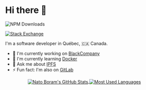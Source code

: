 # Hi there 👋

![NPM Downloads](https://img.shields.io/npm-stat/dy/natoboram?logo=npm)

<!--
**NatoBoram/NatoBoram** is a ✨ _special_ ✨ repository because its `README.md` (this file) appears on your GitHub profile.

Here are some ideas to get you started:

- 🔭 I'm currently working on ...
- 🌱 I'm currently learning ...
- 👯 I'm looking to collaborate on ...
- 🤔 I'm looking for help with ...
- 💬 Ask me about ...
- 📫 How to reach me: ...
- 😄 Pronouns: ...
- ⚡ Fun fact: ...
-->

[![Stack Exchange](https://stackexchange.com/users/flair/6578017.png?theme=dark)](https://stackexchange.com/users/6578017)

I'm a software developer in Québec, 🇨🇦 Canada.

- 🔭 I'm currently working on [BlackCompany](https://github.com/NatoBoram/BlackCompany)
- 🌱 I'm currently learning [Docker](https://www.youtube.com/playlist?list=PLhXpdPiinNzm08YNXkQnGSjgSq1g1dDiI)
- 💬 Ask me about [IPFS](https://github.com/ipfs/go-ipfs)
- ⚡ Fun fact: I'm also on [GitLab](https://gitlab.com/NatoBoram)

<div style="text-align: center">
  <a
    href="https://github.com/anuraghazra/github-readme-stats#github-stats-card"
  >
    <img
      align="center"
      alt="Nato Boram's GitHub Stats"
      src="https://github-readme-stats.vercel.app/api?username=NatoBoram&count_private=true&show_icons=true&theme=nord&hide_border=true&rank_icon=percentile"
    />
  </a>
  <a
    href="https://github.com/anuraghazra/github-readme-stats#top-languages-card"
  >
    <img
      align="center"
      alt="Most Used Languages"
      src="https://github-readme-stats.vercel.app/api/top-langs/?username=NatoBoram&theme=nord&hide=java,lua,visual%20basic,xslt&layout=compact&langs_count=6&hide_border=true&exclude_repo=svn.wordrider.net,winget-pkgs,CodeSnap,MagiskOnWSA"
    />
  </a>
</div>
